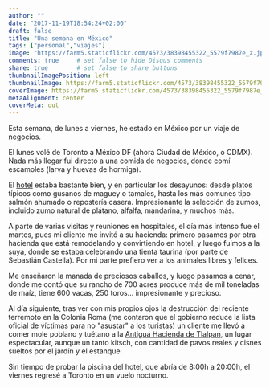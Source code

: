 ```yaml
---
author: ""
date: "2017-11-19T18:54:24+02:00"
draft: false
title: "Una semana en México"
tags: ["personal","viajes"]
image: "https://farm5.staticflickr.com/4573/38398455322_5579f7987e_z.jpg"
comments: true     # set false to hide Disqus comments
share: true        # set false to share buttons
thumbnailImagePosition: left
thumbnailImage: https://farm5.staticflickr.com/4573/38398455322_5579f7987e_z.jpg
coverImage: https://farm5.staticflickr.com/4573/38398455322_5579f7987e_z.jpg
metaAlignment: center
coverMeta: out
---
```


Esta semana, de lunes a viernes, he estado en México por un viaje de negocios.

<!--more-->

El lunes volé de Toronto a México DF (ahora Ciudad de México, o CDMX). Nada más llegar fui directo a una comida de negocios, donde comí escamoles (larva y huevas de hormiga).

El [hotel](https://www.fiestamericana.com/web/fiesta-americana-mexico-toreo) estaba bastante bien, y en particular los desayunos: desde platos típicos como gusanos de maguey o tamales, hasta los más comunes tipo salmón ahumado o repostería casera. Impresionante la selección de zumos, incluido zumo natural de plátano, alfalfa, mandarina, y muchos más. 

A parte de varias visitas y reuniones en hospitales, el día más intenso fue el martes, pues mi cliente me invitó a su hacienda: primero pasamos por otra hacienda que está remodelando y convirtiendo en hotel, y luego fuimos a la suya, donde se estaba celebrando una tienta taurina (por parte de Sebastián Castella). Por mi parte prefiero ver a los animales libres y felices.

Me enseñaron la manada de preciosos caballos, y luego pasamos a cenar, donde me contó que su rancho de 700 acres produce más de mil toneladas de maíz, tiene 600 vacas, 250 toros... impresionante y precioso.

Al día siguiente, tras ver con mis propios ojos la destrucción del reciente terremoto en la Colonia Roma (me contaron que el gobierno reduce la lista oficial de víctimas para no "asustar" a los turistas) un cliente me llevó a comer mole poblano y tuétano a la [Antigua Hacienda de Tlalpan](https://www.aht.mx/), un lugar espectacular, aunque un tanto kitsch, con cantidad de pavos reales y cisnes sueltos por el jardín y el estanque.

Sin tiempo de probar la piscina del hotel, que abría de 8:00h a 20:00h, el viernes regresé a Toronto en un vuelo nocturno.

<div id="flickrembed"></div><div style="position:absolute; top:-70px; display:block; text-align:center; z-index:-1;"></div><script src='https://flickrembed.com/embed_v2.js.php?source=flickr&layout=responsive&input=www.flickr.com/photos/jcortell/albums/72157662651597948&sort=5&by=album&theme=default&scale=fill&limit=100&skin=default&autoplay=true'></script>